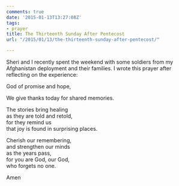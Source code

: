 ```yaml
---
comments: true
date: '2015-01-13T13:27:08Z'
tags:
- prayer
title: The Thirteenth Sunday After Pentecost
url: "/2015/01/13/the-thirteenth-sunday-after-pentecost/"

---
```

Sheri and I recently spent the weekend with some soldiers from my Afghanistan deployment and their families. I wrote this prayer after reflecting on the experience:


God of promise and hope,  

We give thanks today for shared memories.  

The stories bring healing  
as they are told and retold,  
for they remind us  
that joy is found in surprising places.  

Cherish our remembering,  
and strengthen our minds  
as the years pass,  
for you are God, our God,  
who forgets no one.  

Amen




